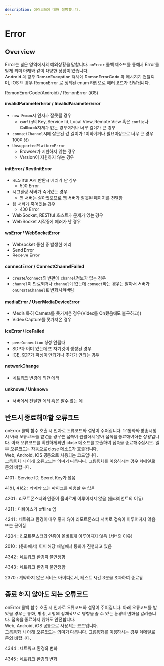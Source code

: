 ```yaml
---
description: 에러코드에 대해 설명합니다.
---
```


# Error

## Overview

Error는 넓은 영역에서의 예외상황을 말합니다. `onError` 콜백 메소드를 통해서 Error를 받게 되며 아래와 같이 다양한 상황이 있습니다.  
 Android 의 경우 RemonException 객체에 RemonErrorCode 와 메시지가 전달되며, iOS 의 경우 RemonError 로 정의된 enum 타입으로 에러 코드가 전달됩니다. 

RemonErrorCode\(Android\) / RemonError \(iOS\)

#### invalidParameterError / InvalidParameterError

* `new Remon`시 인자가 잘못될 경우
  * `config`의 Key, Service Id, Local View, Remote View 혹은 `config`나 Callback자체가 없는 경우이거나 너무 길이가 큰 경우
* `connectChannel`시에 잘못된 값\(길이가 1이하이거나 필요이상으로 너무 큰 경우 100이상\)
* `UnsupportedPlatformError`
  * Browser가 지원하지 않는 경우
  * Version이 지원하지 않는 경우

#### initError / RestInitError

* RESTful API 반환시 에러가 난 경우
  * 500 Error
* 시그널링 서버가 죽어있는 경우
  * 웹 서버는 살아있으므로 웹 서버가 잘못된 페이지를 전달함
* 웹 서버가 죽어있는 경우
  * 400 Error
* Web Socket, RESTful 호스트가 문제가 있는 경우
* Web Socket 시작중에 에러가 난 경우

#### wsError / WebSocketError

* Websocket 통신 중 발생한 에러
* Send Error
* Receive Error

#### connectError / ConnectChannelFailed

* `create`/`connect`의 반환에 `channel`정보가 없는 경우
* `channel`이 만료되거나 `channel`이 없는데 `connect`하는 경우는 알아서 서버가 `onCreateChannel`로 변화시켜버림

#### mediaError / UserMediaDeviceError

* Media 특히 Camera를 못가져온 경우\(Video를 On했음에도 불구하고\)\)
* Video Capture를 못가져온 경우

#### iceError / IceFailed

* `peerConnection` 생성 안될때
* SDP가 이미 있는데 또 자기것이 생성된 경우
* ICE, SDP가 파싱이 안되거나 추가가 안되는 경우

#### networkChange

* 네트워크 변경에 의한 에러

#### unknown / Unknown

* 서버에서 전달한 에러 혹은 알수 없는 에

## 반드시 종료해야할 오류코드 <a id="errorcode_must"></a>

onError 콜백 함수 호출 시 인자로 오류코드와 설명이 주어집니다. 1:1통화와 방송시청 시 아래 오류코드를 받았을 경우는 접속이 원활하지 않아 접속을 종료해야하는 상황입니다. 아래 오류코드를 확인하게되면 close 메소드를 호출하여 접속을 종료해주십시오. 일부 오류코드는 자동으로 close 메소드가 호출됩니다.   
Web, Android, iOS 공통으로 사용되는 코드입니다.  
그룹통화 시 아래 오류코드는 의미가 다릅니다. 그룹통화를 이용하시는 경우 이메일로 문의 바랍니다.

4101 : Service ID, Secret Key가 없음

4181, 4182 : 카메라 또는 마이크를 이용할 수 없음

4201 : 리모트몬스터와 인증이 올바르게 이루어지지 않음 \(클라이언트의 이유\)

4211 : 디바이스가 offline 임

4241 : 네트워크 환경이 매우 좋지 않아 리모트몬스터 서버로 접속이 이루어지지 않음 또는 끊어짐

4204 : 리모트몬스터와 인증이 올바르게 이루어지지 않음 \(서버의 이유\)

2010 : \(통화에서\) 이미 해당 채널에서 통화가 진행되고 있음

4342 : 네트워크 환경이 불안정함

4343 : 네트워크 환경이 불안정함

2370 : 계약하지 않은 서비스 아이디로서, 테스트 시간 3분을 초과하여 종료됨



## 종료 하지 않아도 되는 오류코드

onError 콜백 함수 호출 시 인자로 오류코드와 설명이 주어집니다. 아래 오류코드를 받았을 경우는 통화, 방송, 시청에 잠재적으로 영향을 줄 수 있는 환경의 변화을 알려줍니다. 접속을 종료하지 않아도 안전합니다.  
Web, Android, iOS 공통으로 사용되는 코드입니다.  
그룹통화 시 아래 오류코드는 의미가 다릅니다. 그룹통화를 이용하시는 경우 이메일로 문의 바랍니다.

4344 : 네트워크 환경의 변화

4345 : 네트워크 환경의 변화



